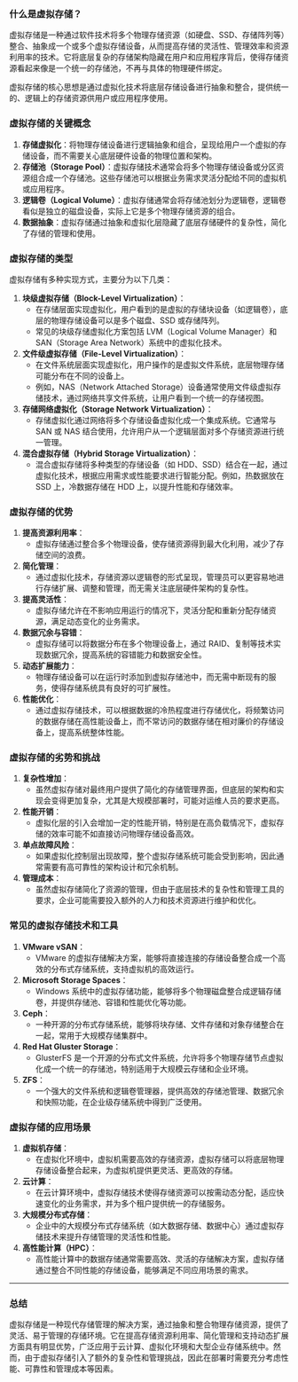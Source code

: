 ### 什么是虚拟存储？

虚拟存储是一种通过软件技术将多个物理存储资源（如硬盘、SSD、存储阵列等）整合、抽象成一个或多个虚拟存储设备，从而提高存储的灵活性、管理效率和资源利用率的技术。它将底层复杂的存储架构隐藏在用户和应用程序背后，使得存储资源看起来像是一个统一的存储池，不再与具体的物理硬件绑定。

虚拟存储的核心思想是通过虚拟化技术将底层存储设备进行抽象和整合，提供统一的、逻辑上的存储资源供用户或应用程序使用。

### 虚拟存储的关键概念

1. **存储虚拟化**：将物理存储设备进行逻辑抽象和组合，呈现给用户一个虚拟的存储设备，而不需要关心底层硬件设备的物理位置和架构。
2. **存储池（Storage Pool）**：虚拟存储技术通常会将多个物理存储设备或分区资源组合成一个存储池。这些存储池可以根据业务需求灵活分配给不同的虚拟机或应用程序。
3. **逻辑卷（Logical Volume）**：虚拟存储通常会将存储池划分为逻辑卷，逻辑卷看似是独立的磁盘设备，实际上它是多个物理存储资源的组合。
4. **数据抽象**：虚拟存储通过抽象和虚拟化层隐藏了底层存储硬件的复杂性，简化了存储的管理和使用。

### 虚拟存储的类型

虚拟存储有多种实现方式，主要分为以下几类：

1. **块级虚拟存储（Block-Level Virtualization）**：
   - 在存储层面实现虚拟化，用户看到的是虚拟的存储块设备（如逻辑卷），底层的物理存储设备可以是多个磁盘、SSD 或存储阵列。
   - 常见的块级存储虚拟化方案包括 LVM（Logical Volume Manager）和 SAN（Storage Area Network）系统中的虚拟化技术。
2. **文件级虚拟存储（File-Level Virtualization）**：
   - 在文件系统层面实现虚拟化，用户操作的是虚拟文件系统，底层物理存储可能分布在不同的设备上。
   - 例如，NAS（Network Attached Storage）设备通常使用文件级虚拟存储技术，通过网络共享文件系统，让用户看到一个统一的存储视图。
3. **存储网络虚拟化（Storage Network Virtualization）**：
   - 存储虚拟化通过网络将多个存储设备虚拟化成一个集成系统。它通常与 SAN 或 NAS 结合使用，允许用户从一个逻辑层面对多个存储资源进行统一管理。
4. **混合虚拟存储（Hybrid Storage Virtualization）**：
   - 混合虚拟存储将多种类型的存储设备（如 HDD、SSD）结合在一起，通过虚拟化技术，根据应用需求或性能要求进行智能分配。例如，热数据放在 SSD 上，冷数据存储在 HDD 上，以提升性能和存储效率。

### 虚拟存储的优势

1. **提高资源利用率**：
   - 虚拟存储通过整合多个物理设备，使存储资源得到最大化利用，减少了存储空间的浪费。
2. **简化管理**：
   - 通过虚拟化技术，存储资源以逻辑卷的形式呈现，管理员可以更容易地进行存储扩展、调整和管理，而无需关注底层硬件架构的复杂性。
3. **提高灵活性**：
   - 虚拟存储允许在不影响应用运行的情况下，灵活分配和重新分配存储资源，满足动态变化的业务需求。
4. **数据冗余与容错**：
   - 虚拟存储可以将数据分布在多个物理设备上，通过 RAID、复制等技术实现数据冗余，提高系统的容错能力和数据安全性。
5. **动态扩展能力**：
   - 物理存储设备可以在运行时添加到虚拟存储池中，而无需中断现有的服务，使得存储系统具有良好的可扩展性。
6. **性能优化**：
   - 通过虚拟存储技术，可以根据数据的冷热程度进行存储优化，将频繁访问的数据存储在高性能设备上，而不常访问的数据存储在相对廉价的存储设备上，提高系统整体性能。

### 虚拟存储的劣势和挑战

1. **复杂性增加**：
   - 虽然虚拟存储对最终用户提供了简化的存储管理界面，但底层的架构和实现会变得更加复杂，尤其是大规模部署时，可能对运维人员的要求更高。
2. **性能开销**：
   - 虚拟化层的引入会增加一定的性能开销，特别是在高负载情况下，虚拟存储的效率可能不如直接访问物理存储设备高效。
3. **单点故障风险**：
   - 如果虚拟化控制层出现故障，整个虚拟存储系统可能会受到影响，因此通常需要有高可靠性的架构设计和冗余机制。
4. **管理成本**：
   - 虽然虚拟存储简化了资源的管理，但由于底层技术的复杂性和管理工具的要求，企业可能需要投入额外的人力和技术资源进行维护和优化。

### 常见的虚拟存储技术和工具

1. **VMware vSAN**：
   - VMware 的虚拟存储解决方案，能够将直接连接的存储设备整合成一个高效的分布式存储系统，支持虚拟机的高效运行。
2. **Microsoft Storage Spaces**：
   - Windows 系统中的虚拟存储功能，能够将多个物理磁盘整合成逻辑存储卷，并提供存储池、容错和性能优化等功能。
3. **Ceph**：
   - 一种开源的分布式存储系统，能够将块存储、文件存储和对象存储整合在一起，常用于大规模存储集群中。
4. **Red Hat Gluster Storage**：
   - GlusterFS 是一个开源的分布式文件系统，允许将多个物理存储节点虚拟化成一个统一的存储池，特别适用于大规模云存储和企业环境。
5. **ZFS**：
   - 一个强大的文件系统和逻辑卷管理器，提供高效的存储池管理、数据冗余和快照功能，在企业级存储系统中得到广泛使用。

### 虚拟存储的应用场景

1. **虚拟机存储**：
   - 在虚拟化环境中，虚拟机需要高效的存储资源，虚拟存储可以将底层物理存储设备整合起来，为虚拟机提供更灵活、更高效的存储。
2. **云计算**：
   - 在云计算环境中，虚拟存储技术使得存储资源可以按需动态分配，适应快速变化的业务需求，并为多个租户提供统一的存储服务。
3. **大规模分布式存储**：
   - 企业中的大规模分布式存储系统（如大数据存储、数据中心）通过虚拟存储技术来提升存储管理的灵活性和性能。
4. **高性能计算（HPC）**：
   - 高性能计算中的数据存储通常需要高效、灵活的存储解决方案，虚拟存储通过整合不同性能的存储设备，能够满足不同应用场景的需求。

------

### 总结

虚拟存储是一种现代存储管理的解决方案，通过抽象和整合物理存储资源，提供了灵活、易于管理的存储环境。它在提高存储资源利用率、简化管理和支持动态扩展方面具有明显优势，广泛应用于云计算、虚拟化环境和大型企业存储系统中。然而，由于虚拟存储引入了额外的复杂性和管理挑战，因此在部署时需要充分考虑性能、可靠性和管理成本等因素。
